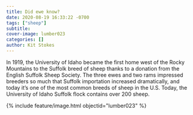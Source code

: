 ```yaml
---
title: Did ewe know?
date: 2020-08-19 16:33:22 -0700
tags: ["sheep"]
subtitle: 
cover-image: lumber023
categories: []
author: Kit Stokes
---
```

In 1919, the University of Idaho became the first home west of the Rocky Mountains to the Suffolk breed of sheep thanks to a donation from the English Suffolk Sheep Society. The three ewes and two rams impressed breeders so much that Suffolk importation increased dramatically, and today it’s one of the most common breeds of sheep in the U.S. Today, the University of Idaho Suffolk flock contains over 200 sheep.

{% include feature/image.html objectid="lumber023" %}